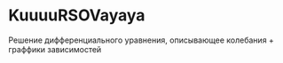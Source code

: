 # KuuuuRSOVayaya
Решение дифференциального уравнения, описывающее колебания + граффики зависимостей
